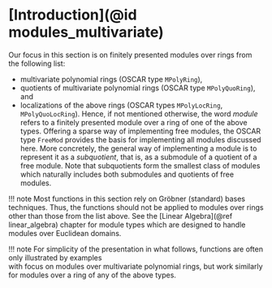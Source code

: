 # [Introduction](@id modules_multivariate)

Our focus in this section is on finitely presented modules over rings from the following list:
- multivariate polynomial rings (OSCAR type `MPolyRing`),
- quotients of multivariate polynomial rings  (OSCAR type `MPolyQuoRing`), and
- localizations of the above rings (OSCAR types `MPolyLocRing`, `MPolyQuoLocRing`).
Hence, if not mentioned otherwise, the word *module* refers to a finitely presented module over a
ring of one of the above types. Offering a sparse way of implementing free modules, the
OSCAR type `FreeMod` provides the basis for implementing all modules discussed here. More concretely,
the general way of implementing a module is to represent it as a *subquotient*, that is, as a
submodule of a quotient of a free module. Note that subquotients form the smallest class of
modules which naturally  includes both submodules and quotients of free modules.

!!! note
    Most functions in this section rely on Gröbner (standard) bases techniques. Thus, the functions
    should not be applied to modules over rings other than those from the list above. See the [Linear
    Algebra](@ref linear_algebra) chapter for module types which are designed to handle modules over Euclidean
    domains.

!!! note
    For simplicity of the presentation in what follows, functions are often only illustrated by examples  
    with focus on modules over multivariate polynomial rings, but work similarly for modules over
    a ring of any of the above types.
